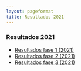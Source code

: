 ```yaml
---
layout: pageformat
title: Resultados 2021
---
```


### Resultados 2021

- [Resultados fase 1 (2021)](resultadosFase1_2021)
- [Resultados fase 2 (2021)](resultadosFase2_2021)
- [Resultados fase 3 (2021)](resultadosFase3_2021)
